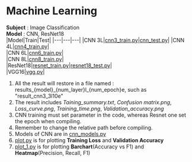 # Machine Learning
**Subject** : Image Classification  
**Model** : CNN, ResNet18  
|Model|Train|Test|
|---|---|---|
|CNN 3L|[cnn3_train.py](https://github.com/Demigodd28/ML/blob/main/cnn3_train.py)|[cnn_test.py](https://github.com/Demigodd28/ML/blob/main/cnn_test.py)|
|CNN 4L|[cnn4_train.py](https://github.com/Demigodd28/ML/blob/main/cnn4_train.py)|  
|CNN 6L|[cnn6_train.py](https://github.com/Demigodd28/ML/blob/main/cnn6_train.py)|  
|CNN 8L|[cnn8_train.py](https://github.com/Demigodd28/ML/blob/main/cnn8_train.py)|  
|ResNet18|[resnet_train.py](https://github.com/Demigodd28/ML/blob/main/resnet_train.py)|[resnet18_test.py](https://github.com/Demigodd28/ML/blob/main/resnet18_test.py)|  
|VGG16|[vgg.py](https://github.com/Demigodd28/ML/blob/main/vgg.py)|

1. All the result will restore in a file named : results\_{model}\_{num_layer}l\_{num_epoch}e, such as "result_cnn3_3l10e"  
2. The result includes *Taining_summary.txt*, *Confusion matrix.png*, *Loss_curve.png*, *Training_time.png*, *Validation_accuracy.png*
3. CNN training must set parameter in the code, whereas Resnet one set the epoch when compiling.  
4. Remember to change the  relative path before compiling.  
5. Models of CNN are in [cnn_models.py](https://github.com/Demigodd28/ML/blob/main/cnn_models.py)
6. [plot.py](https://github.com/Demigodd28/ML/blob/main/plot.py) is for plotting **Training Loss** and **Validation Accuracy**
7. [plot_1.py](https://github.com/Demigodd28/ML/blob/main/plot_1.py) is for plotting **Barchart**(Accuracy vs F1) and **Heatmap**(Precision, Recall, F1)



